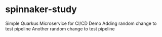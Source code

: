 # spinnaker-study
Simple Quarkus Microservice for CI/CD Demo
Adding random change to test pipeline
Another random change to test pipeline 
